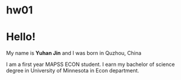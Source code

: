 # hw01

# Hello! 

My name is **Yuhan Jin** and I was born in Quzhou, China

I am a first year MAPSS ECON student. I earn my bachelor of science degree in University of Minnesota in Econ department. 